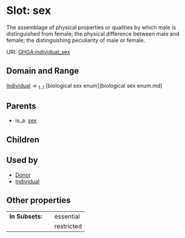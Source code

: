 
# Slot: sex


The assemblage of physical properties or qualities by which male is distinguished from female; the physical difference between male and female; the distinguishing peculiarity of male or female.

URI: [GHGA:individual_sex](https://w3id.org/GHGA/individual_sex)


## Domain and Range

[Individual](Individual.md) &#8594;  <sub>1..1</sub> [biological sex enum](biological sex enum.md)

## Parents

 *  is_a: [sex](sex.md)

## Children


## Used by

 * [Donor](Donor.md)
 * [Individual](Individual.md)

## Other properties

|  |  |  |
| --- | --- | --- |
| **In Subsets:** | | essential |
|  | | restricted |


